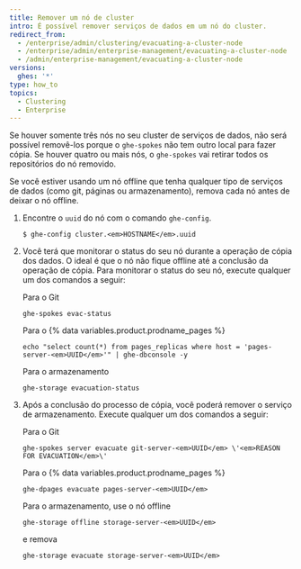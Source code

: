 ```yaml
---
title: Remover um nó de cluster
intro: É possível remover serviços de dados em um nó do cluster.
redirect_from:
  - /enterprise/admin/clustering/evacuating-a-cluster-node
  - /enterprise/admin/enterprise-management/evacuating-a-cluster-node
  - /admin/enterprise-management/evacuating-a-cluster-node
versions:
  ghes: '*'
type: how_to
topics:
  - Clustering
  - Enterprise
---
```


Se houver somente três nós no seu cluster de serviços de dados, não será possível removê-los porque o `ghe-spokes` não tem outro local para fazer cópia. Se houver quatro ou mais nós, o `ghe-spokes` vai retirar todos os repositórios do nó removido.

Se você estiver usando um nó offline que tenha qualquer tipo de serviços de dados (como git, páginas ou armazenamento), remova cada nó antes de deixar o nó offline.

1. Encontre o `uuid` do nó com o comando `ghe-config`.

    ```shell
    $ ghe-config cluster.<em>HOSTNAME</em>.uuid
    ```

2. Você terá que monitorar o status do seu nó durante a operação de cópia dos dados. O ideal é que o nó não fique offline até a conclusão da operação de cópia. Para monitorar o status do seu nó, execute qualquer um dos comandos a seguir:

    Para o Git
    ```
    ghe-spokes evac-status
    ```
    Para o {% data variables.product.prodname_pages %}

    ```shell
    echo "select count(*) from pages_replicas where host = 'pages-server-<em>UUID</em>'" | ghe-dbconsole -y
    ```

    Para o armazenamento
    ```
    ghe-storage evacuation-status
    ```

3. Após a conclusão do processo de cópia, você poderá remover o serviço de armazenamento. Execute qualquer um dos comandos a seguir:

    Para o Git

    ```shell
    ghe-spokes server evacuate git-server-<em>UUID</em> \'<em>REASON FOR EVACUATION</em>\'
    ```

    Para o {% data variables.product.prodname_pages %}

    ```shell
    ghe-dpages evacuate pages-server-<em>UUID</em>
    ```

    Para o armazenamento, use o nó offline

    ```shell
    ghe-storage offline storage-server-<em>UUID</em>
    ```

      e remova

    ```shell
    ghe-storage evacuate storage-server-<em>UUID</em>
    ```
